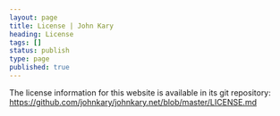 ```yaml
---
layout: page
title: License | John Kary
heading: License
tags: []
status: publish
type: page
published: true
---
```

The license information for this website is available in its git
repository:
<https://github.com/johnkary/johnkary.net/blob/master/LICENSE.md>

